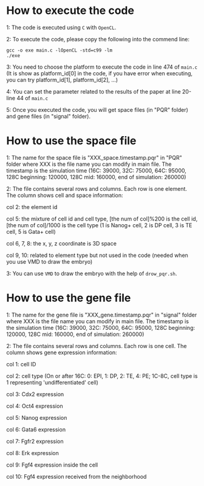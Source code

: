 # How to execute the code
1: The code is executed using <code>C</code> with <code>OpenCL</code>.

2: To execute the code, please copy the following into the commend line:
```
gcc -o exe main.c -lOpenCL -std=c99 -lm
./exe
```

3: You need to choose the platform to execute the code in line 474 of <code>main.c</code>
(It is show as platform_id[0] in the code, if you have error when executing,
you can try platform_id[1], platform_id[2], ...)

4: You can set the parameter related to the results of the paper at line 20-line 44 of <code>main.c</code>

5: Once you executed the code, you will get space files (in "PQR" folder) and gene files (in "signal" folder).

# How to use the space file

1: The name for the space file is "XXX_space.timestamp.pqr" in "PQR" folder where XXX is the file name you can modify in main file. The timestamp is the simulation time (16C: 39000, 32C: 75000, 64C: 95000, 128C beginning: 120000, 128C mid: 160000, end of simulation: 260000)

2: The file contains several rows and columns. Each row is one element. The column shows cell and space information:  

col 2: the element id  

col 5: the mixture of cell id and cell type, [the num of col]%200 is the cell id, [the num of col]/1000 is the cell type (1 is Nanog+ cell, 2 is DP cell, 3 is TE cell, 5 is Gata+ cell)  

col 6, 7, 8: the x, y, z coordinate is 3D space  

col 9, 10: related to element type but not used in the code (needed when you use VMD to draw the embryo)

3: You can use <code>VMD</code> to draw the embryo with the help of <code>drow_pqr.sh</code>. 

# How to use the gene file

1: The name for the gene file is "XXX_gene.timestamp.pqr" in "signal" folder where XXX is the file name you can modify in main file. The timestamp is the simulation time (16C: 39000, 32C: 75000, 64C: 95000, 128C beginning: 120000, 128C mid: 160000, end of simulation: 260000)

2: The file contains several rows and columns. Each row is one cell. The column shows gene expression information:  

col 1: cell ID  

col 2: cell type (On or after 16C: 0: EPI, 1: DP, 2: TE, 4: PE;  1C-8C, cell type is 1 representing 'undifferentiated' cell)  

col 3: Cdx2 expression  

col 4: Oct4 expression  

col 5: Nanog expression  

col 6: Gata6 expression  

col 7: Fgfr2 expression  

col 8: Erk expression  

col 9: Fgf4 expression inside the cell  

col 10: Fgf4 expression received from the neighborhood  
